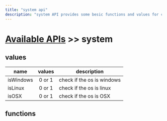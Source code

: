 ```yaml
---
title: "system api"
description: "system API provides some besic functions and values for current os."
---
```


# [Available APIs](../) >> system

## values

| name      | values | description                |
| --------- | :----: | -------------------------- |
| isWindows | 0 or 1 | check if the os is windows |
| isLinux   | 0 or 1 | check if the os is linux   |
| isOSX     | 0 or 1 | check if the os is OSX     |

## functions
